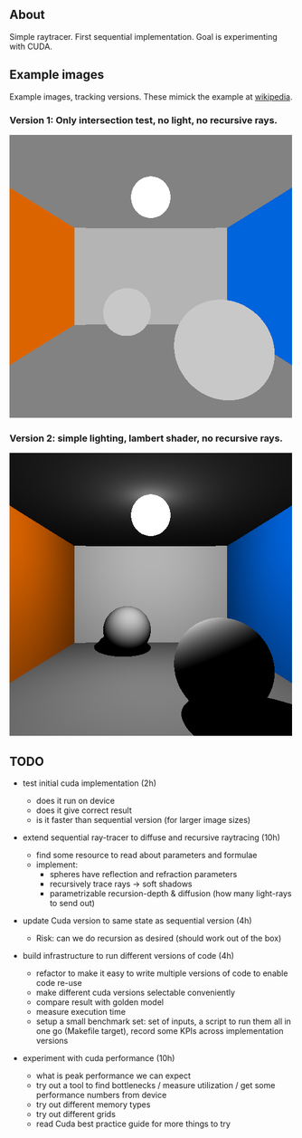 ## About
Simple raytracer. First sequential implementation. Goal is experimenting with CUDA.

## Example images
Example images, tracking versions. These mimick the example at [wikipedia](https://de.wikipedia.org/wiki/Raytracing).

### Version 1: Only intersection test, no light, no recursive rays.
![no lights](images/no_lights.png "No Lights")

### Version 2: simple lighting, lambert shader, no recursive rays.
![lambert](images/lambert_shader.png "Lambert")


## TODO
- test initial cuda implementation (2h)
  - does it run on device
  - does it give correct result
  - is it faster than sequential version (for larger image sizes)

- extend sequential ray-tracer to diffuse and recursive raytracing (10h)
  - find some resource to read about parameters and formulae
  - implement:
    - spheres have reflection and refraction parameters
    - recursively trace rays -> soft shadows
    - parametrizable recursion-depth & diffusion (how many light-rays to send out)

- update Cuda version to same state as sequential version (4h)
  - Risk: can we do recursion as desired (should work out of the box)

- build infrastructure to run different versions of code (4h)
  - refactor to make it easy to write multiple versions of code to enable code re-use
  - make different cuda versions selectable conveniently
  - compare result with golden model
  - measure execution time
  - setup a small benchmark set: set of inputs, a script to run them all in one go (Makefile target), record some KPIs across implementation versions

- experiment with cuda performance (10h)
  - what is peak performance we can expect
  - try out a tool to find bottlenecks / measure utilization / get some performance numbers from device
  - try out different memory types
  - try out different grids
  - read Cuda best practice guide for more things to try 